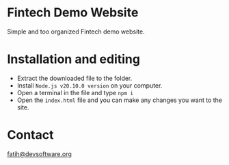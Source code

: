 # Fintech Demo Website

Simple and too organized Fintech demo website.

# Installation and editing

- Extract the downloaded file to the folder.
- Install `Node.js v20.10.0 version` on your computer.
- Open a terminal in the file and type `npm i`
- Open the `index.html` file and you can make any changes you want to the site.

# Contact

fatih@devsoftware.org
